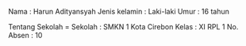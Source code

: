 Nama : Harun Adityansyah
Jenis kelamin : Laki-laki
Umur : 16 tahun

Tentang Sekolah =
Sekolah : SMKN 1 Kota Cirebon
Kelas : XI RPL 1
No. Absen : 10
